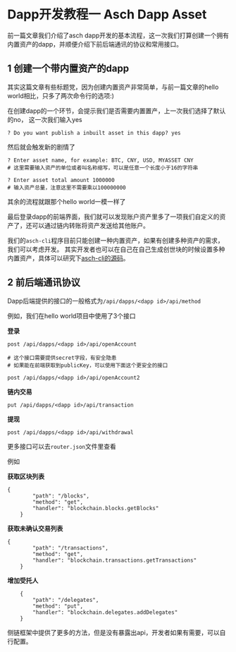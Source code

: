 # Dapp开发教程一 Asch Dapp Asset

前一篇文章我们介绍了asch dapp开发的基本流程，这一次我们打算创建一个拥有内置资产的dapp，并顺便介绍下前后端通讯的协议和常用接口。

## 1 创建一个带内置资产的dapp

其实这篇文章有些标题党，因为创建内置资产非常简单，与前一篇文章的hello world相比，只多了两次命令行的选项:)

在创建dapp的一个环节，会提示我们是否需要内置置产，上一次我们选择了默认的no，
这一次我们输入yes

```
? Do you want publish a inbuilt asset in this dapp? yes
```

然后就会触发新的剧情了

```
? Enter asset name, for example: BTC, CNY, USD, MYASSET CNY
# 这里需要输入资产的单位或者叫名称缩写，可以是任意一个长度小于16的字符串

? Enter asset total amount 1000000
# 输入资产总量，注意这里不需要乘以100000000
```

其余的流程就跟那个hello world一模一样了

最后登录dapp的前端界面，我们就可以发现账户资产里多了一项我们自定义的资产了，还可以通过链内转账将资产发送给其他账户。

我们的```asch-cli```程序目前只能创建一种内置资产，如果有创建多种资产的需求，我们可以考虑开发。
其实开发者也可以在自己在自己生成创世块的时候设置多种内置资产，具体可以研究下[asch-cli的源码](https://github.com/sqfasd/asch-cli)。

## 2 前后端通讯协议

Dapp后端提供的接口的一般格式为```/api/dapps/<dapp id>/api/method```

例如，我们在hello world项目中使用了3个接口

**登录**

```
post /api/dapps/<dapp id>/api/openAccount

# 这个接口需要提供secret字段，有安全隐患
# 如果能在前端获取到publicKey，可以使用下面这个更安全的接口

post /api/dapps/<dapp id>/api/openAccount2
```

**链内交易**

```
put /api/dapps/<dapp id>/api/transaction
```

**提现**

```
post /api/dapps/<dapp id>/api/withdrawal
```

更多接口可以去```router.json```文件里查看

例如

**获取区块列表**

```
{
		"path": "/blocks",
		"method": "get",
		"handler": "blockchain.blocks.getBlocks"
	}
```

**获取未确认交易列表**

```
{
		"path": "/transactions",
		"method": "get",
		"handler": "blockchain.transactions.getTransactions"
	}
```

**增加受托人**

```
	{
		"path": "/delegates",
		"method": "put",
		"handler": "blockchain.delegates.addDelegates"
	}
```

侧链框架中提供了更多的方法，但是没有暴露出api，开发者如果有需要，可以自行配置。